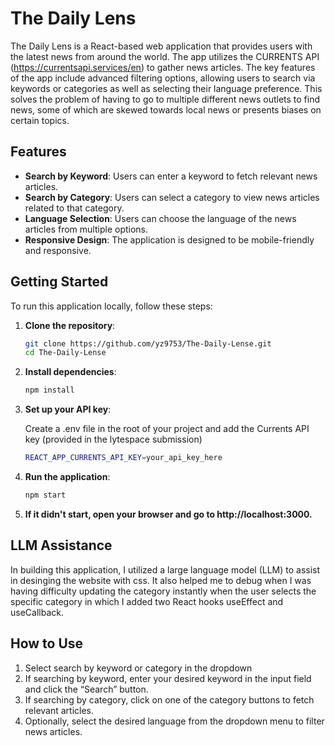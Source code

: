 # The Daily Lens

The Daily Lens is a React-based web application that provides users with the latest news from around the world. The app utilizes the CURRENTS API (https://currentsapi.services/en) to gather news articles. The key features of the app include advanced filtering options, allowing users to search via keywords or categories as well as selecting their language preference. This solves the problem of having to go to multiple different news outlets to find news, some of which are skewed towards local news or presents biases on certain topics. 

## Features

- **Search by Keyword**: Users can enter a keyword to fetch relevant news articles.
- **Search by Category**: Users can select a category to view news articles related to that category.
- **Language Selection**: Users can choose the language of the news articles from multiple options.
- **Responsive Design**: The application is designed to be mobile-friendly and responsive.

## Getting Started

To run this application locally, follow these steps:

1. **Clone the repository**:
   ```bash
   git clone https://github.com/yz9753/The-Daily-Lense.git
   cd The-Daily-Lense

2. **Install dependencies**:
    ```bash
    npm install

3. **Set up your API key**:
   
   Create a .env file in the root of your project and add the Currents API key (provided in the lytespace submission) 
    ```bash
    REACT_APP_CURRENTS_API_KEY=your_api_key_here


5. **Run the application**:

   ```bash
   npm start


6. **If it didn't start, open your browser and go to http://localhost:3000.**


## LLM Assistance 

In building this application, I utilized a large language model (LLM) to assist in desinging the website with css. It also helped me to debug when I was having difficulty updating the category instantly when the user selects the specific category in which I added two React hooks useEffect and useCallback. 

## How to Use

1.	Select search by keyword or category in the dropdown 
2.	If searching by keyword, enter your desired keyword in the input field and click the “Search” button.
3.	If searching by category, click on one of the category buttons to fetch relevant articles.
4.	Optionally, select the desired language from the dropdown menu to filter news articles.
